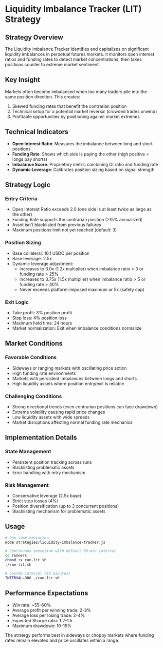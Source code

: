 # Liquidity Imbalance Tracker (LIT) Strategy

## Strategy Overview

The Liquidity Imbalance Tracker identifies and capitalizes on significant liquidity imbalances in perpetual futures markets. It monitors open interest ratios and funding rates to detect market concentrations, then takes positions counter to extreme market sentiment.

## Key Insight

Markets often become imbalanced when too many traders pile into the same position direction. This creates:

1. Skewed funding rates that benefit the contrarian position
2. Technical setup for a potential market reversal (crowded trades unwind)
3. Profitable opportunities by positioning against market extremes

## Technical Indicators

- **Open Interest Ratio**: Measures the imbalance between long and short positions
- **Funding Rate**: Shows which side is paying the other (high positive = longs pay shorts)
- **Imbalance Score**: Proprietary metric combining OI ratio and funding rate
- **Dynamic Leverage**: Calibrates position sizing based on signal strength

## Strategy Logic

### Entry Criteria

- Open Interest Ratio exceeds 2.0 (one side is at least twice as large as the other)
- Funding Rate supports the contrarian position (>15% annualized)
- Asset isn't blacklisted from previous failures
- Maximum positions limit not yet reached (default: 3)

### Position Sizing

- Base collateral: 10.1 USDC per position
- Base leverage: 2.5x
- Dynamic leverage adjustment:
  - Increases to 3.0x (1.2x multiplier) when imbalance ratio > 3 or funding rate > 25%
  - Increases to 3.75x (1.5x multiplier) when imbalance ratio > 5 or funding rate > 40%
  - Never exceeds platform-imposed maximum or 5x (safety cap)

### Exit Logic

- Take profit: 3% position profit
- Stop loss: 4% position loss
- Maximum hold time: 24 hours
- Market normalization: Exit when imbalance conditions normalize

## Market Conditions

### Favorable Conditions

- Sideways or ranging markets with oscillating price action
- High funding rate environments
- Markets with persistent imbalances between longs and shorts
- High liquidity assets where position entry/exit is reliable

### Challenging Conditions

- Strong directional trends (even contrarian positions can face drawdown)
- Extreme volatility causing rapid price changes
- Low liquidity assets with wide spreads
- Market disruptions affecting normal funding rate mechanics

## Implementation Details

### State Management

- Persistent position tracking across runs
- Blacklisting problematic assets
- Error handling with retry mechanism

### Risk Management

- Conservative leverage (2.5x base)
- Strict stop losses (4%)
- Position diversification (up to 3 concurrent positions)
- Blacklisting mechanism for problematic assets

## Usage

```bash
# One-time execution
node strategies/liquidity-imbalance-tracker.js

# Continuous execution with default 30-min interval
cd runners
chmod +x run-lit.sh
./run-lit.sh

# Custom interval (15 minutes)
INTERVAL=900 ./run-lit.sh
```

## Performance Expectations

- Win rate: ~55-60%
- Average profit per winning trade: 2-3%
- Average loss per losing trade: 2-4%
- Expected Sharpe ratio: 1.2-1.5
- Maximum drawdown: 10-15%

The strategy performs best in sideways or choppy markets where funding rates remain elevated and price oscillates within a range.
